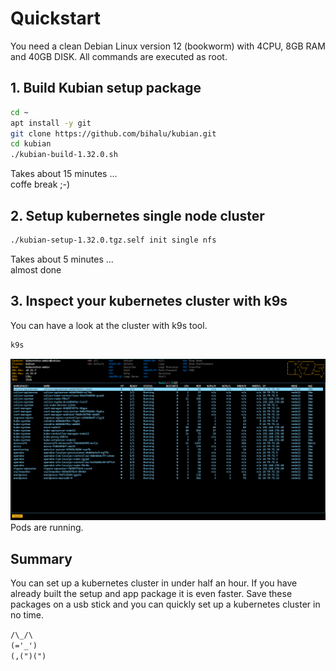 # Quickstart
You need a clean Debian Linux version 12 (bookworm) with 4CPU, 8GB RAM and 40GB DISK.
All commands are executed as root.  

## 1. Build Kubian setup package
```bash
cd ~
apt install -y git
git clone https://github.com/bihalu/kubian.git
cd kubian
./kubian-build-1.32.0.sh
```
Takes about 15 minutes ...  
coffe break ;-)

## 2. Setup kubernetes single node cluster 
```bash
./kubian-setup-1.32.0.tgz.self init single nfs
```
Takes about 5 minutes ...  
almost done   

## 3. Inspect your kubernetes cluster with k9s
You can have a look at the cluster with k9s tool.  

```bash
k9s
```

![k9s screenshot](k9s.png)
Pods are running.  

## Summary
You can set up a kubernetes cluster in under half an hour. If you have already built the setup and app package it is even faster. Save these packages on a usb stick and you can quickly set up a kubernetes cluster in no time.  

``/\_/\``  
``(='_')``   
``(,(")(")`` 

